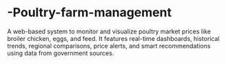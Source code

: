 # -Poultry-farm-management
A web-based system to monitor and visualize poultry market prices like broiler chicken, eggs, and feed. It features real-time dashboards, historical trends, regional comparisons, price alerts, and smart recommendations using data from government sources.
